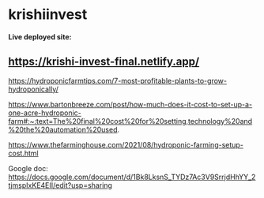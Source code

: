
# krishiinvest

#### Live deployed site:
## https://krishi-invest-final.netlify.app/

https://hydroponicfarmtips.com/7-most-profitable-plants-to-grow-hydroponically/

https://www.bartonbreeze.com/post/how-much-does-it-cost-to-set-up-a-one-acre-hydroponic-farm#:~:text=The%20final%20cost%20for%20setting,technology%20and%20the%20automation%20used.

https://www.thefarminghouse.com/2021/08/hydroponic-farming-setup-cost.html

Google doc:
https://docs.google.com/document/d/1Bk8LksnS_TYDz7Ac3V9SrrjdHhYY_2tjmspIxKE4EII/edit?usp=sharing


